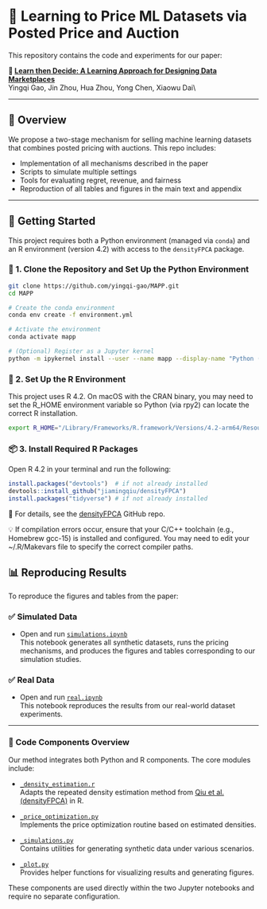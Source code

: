 # 📄 Learning to Price ML Datasets via Posted Price and Auction

This repository contains the code and experiments for our paper:

**📄 [Learn then Decide: A Learning Approach for Designing Data Marketplaces](https://arxiv.org/abs/2503.10773)**  
Yingqi Gao, Jin Zhou, Hua Zhou, Yong Chen, Xiaowu Dai\

---

## 🧾 Overview

We propose a two-stage mechanism for selling machine learning datasets that combines posted pricing with auctions. This repo includes:

- Implementation of all mechanisms described in the paper
- Scripts to simulate multiple settings
- Tools for evaluating regret, revenue, and fairness
- Reproduction of all tables and figures in the main text and appendix

---

## 🚀 Getting Started

This project requires both a Python environment (managed via `conda`) and an R environment (version 4.2) with access to the `densityFPCA` package.

### 🔧 1. Clone the Repository and Set Up the Python Environment

```bash
git clone https://github.com/yingqi-gao/MAPP.git
cd MAPP

# Create the conda environment
conda env create -f environment.yml

# Activate the environment
conda activate mapp

# (Optional) Register as a Jupyter kernel
python -m ipykernel install --user --name mapp --display-name "Python (mapp)"
```

### 🧬 2. Set Up the R Environment

This project uses R 4.2. On macOS with the CRAN binary, you may need to set the R_HOME environment variable so Python (via rpy2) can locate the correct R installation.

```bash
export R_HOME="/Library/Frameworks/R.framework/Versions/4.2-arm64/Resources"
```

### 📦 3. Install Required R Packages

Open R 4.2 in your terminal and run the following:

```r
install.packages("devtools")  # if not already installed
devtools::install_github("jiamingqiu/densityFPCA")
install.packages("tidyverse") # if not already installed
```

📌 For details, see the [densityFPCA](https://github.com/jiamingqiu/densityFPCA) GitHub repo.

💡 If compilation errors occur, ensure that your C/C++ toolchain (e.g., Homebrew gcc-15) is installed and configured. You may need to edit your ~/.R/Makevars file to specify the correct compiler paths.


## 📊 Reproducing Results

To reproduce the figures and tables from the paper:

### ✅ Simulated Data

- Open and run [`simulations.ipynb`](simulations.ipynb)  
  This notebook generates all synthetic datasets, runs the pricing mechanisms, and produces the figures and tables corresponding to our simulation studies.

### ✅ Real Data

- Open and run [`real.ipynb`](real.ipynb)  
  This notebook reproduces the results from our real-world dataset experiments.

---

### 🧠 Code Components Overview

Our method integrates both Python and R components. The core modules include:

- [`_density_estimation.r`](./_density_estimation.r)  
  Adapts the repeated density estimation method from [Qiu et al. (densityFPCA)](https://github.com/jiamingqiu/densityFPCA) in R.

- [`_price_optimization.py`](./_price_optimization.py)  
  Implements the price optimization routine based on estimated densities.

- [`_simulations.py`](./_simulations.py)  
  Contains utilities for generating synthetic data under various scenarios.

- [`_plot.py`](./_plot.py)  
  Provides helper functions for visualizing results and generating figures.

These components are used directly within the two Jupyter notebooks and require no separate configuration.
